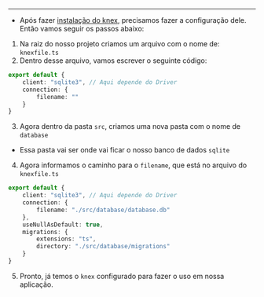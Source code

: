 ___
- Após fazer [instalação do knex](./Instalando%20o%20Knex.js.md), precisamos fazer a configuração dele. Então vamos seguir os passos abaixo:
1. Na raiz do nosso projeto criamos um arquivo com o nome de: `knexfile.ts`
2. Dentro desse arquivo, vamos escrever o seguinte código:
```ts
export default {
	client: "sqlite3", // Aqui depende do Driver
	connection: {
		filename: ""
	}
}
```
3. Agora dentro da pasta `src`, criamos uma nova pasta com o nome de `database`
- Essa pasta vai ser onde vai ficar o nosso banco de dados `sqlite`
4. Agora informamos o caminho para o `filename`, que está no arquivo do `knexfile.ts`
```ts
export default {
	client: "sqlite3", // Aqui depende do Driver
	connection: {
		filename: "./src/database/database.db"
	},
	useNullAsDefault: true,
	migrations: {
		extensions: "ts",
		directory: "./src/database/migrations"
	}
}
```
5. Pronto, já temos o `knex` configurado para fazer o uso em nossa aplicação.